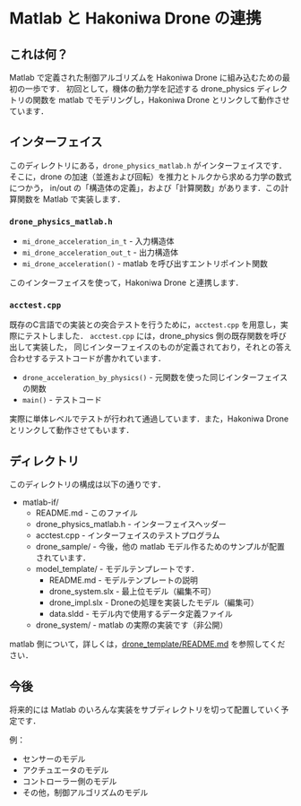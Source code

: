 # Matlab と Hakoniwa Drone の連携

## これは何？
Matlab で定義された制御アルゴリズムを Hakoniwa Drone に組み込むための最初の一歩です．
初回として，機体の動力学を記述する drone_physics ディレクトリの関数を matlab でモデリングし，Hakoniwa Drone とリンクして動作させています．

## インターフェイス
このディレクトリにある，`drone_physics_matlab.h` がインターフェイスです．
そこに，drone の加速（並進および回転）を推力とトルクから求める力学の数式につかう，
in/out の「構造体の定義」，および「計算関数」があります．この計算関数を Matlab で実装します．

### `drone_physics_matlab.h`
- `mi_drone_acceleration_in_t` - 入力構造体
- `mi_drone_acceleration_out_t` - 出力構造体
- `mi_drone_acceleration()` - matlab を呼び出すエントリポイント関数

このインターフェイスを使って，Hakoniwa Drone と連携します．

### `acctest.cpp`
既存のC言語での実装との突合テストを行うために，`acctest.cpp` を用意し，実際にテストしました．
`acctest.cpp` には，drone_physics 側の既存関数を呼び出して実装した，
同じインターフェイスのものが定義されており，それとの答え合わせするテストコードが書かれています．

- `drone_acceleration_by_physics()` - 元関数を使った同じインターフェイスの関数
- `main()` - テストコード

実際に単体レベルでテストが行われて通過しています．また，Hakoniwa Drone とリンクして動作させてもいます．

## ディレクトリ
このディレクトリの構成は以下の通りです．

* matlab-if/
  * README.md - このファイル
  * drone_physics_matlab.h - インターフェイスヘッダー
  * acctest.cpp - インターフェイスのテストプログラム
  * drone_sample/ -  今後，他の matlab モデル作るためのサンプルが配置されています．
  * model_template/ - モデルテンプレートです．
     * README.md - モデルテンプレートの説明
     * drone_system.slx - 最上位モデル（編集不可）
     * drone_impl.slx - Droneの処理を実装したモデル（編集可）
     * data.sldd - モデル内で使用するデータ定義ファイル
  * drone_system/ - matlab の実際の実装です（非公開）

matlab 側について，詳しくは，[drone_template/README.md](model_template/README.md) を参照してください．

## 今後
将来的には Matlab のいろんな実装をサブディレクトリを切って配置していく予定です．

例：
* センサーのモデル
* アクチュエータのモデル
* コントローラー側のモデル
* その他，制御アルゴリズムのモデル